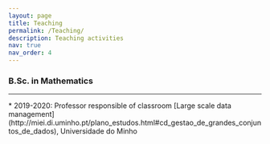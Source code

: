 ```yaml
---
layout: page
title: Teaching
permalink: /Teaching/
description: Teaching activities
nav: true
nav_order: 4
---
```

<div class="teaching">
<h3 class="category">B.Sc. in Mathematics</h3>
<hr>
</div>
* 2019-2020: Professor responsible of classroom [Large scale data management](http://miei.di.uminho.pt/plano_estudos.html#cd_gestao_de_grandes_conjuntos_de_dados), Universidade do Minho
